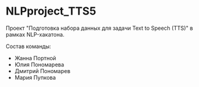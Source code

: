 # NLPproject_TTS5
Проект "Подготовка набора данных для задачи Text to Speech (TTS)" в рамках NLP-хакатона.

Состав команды:

- Жанна Портной
- Юлия Пономарева
- Дмитрий Пономарев
- Мария Пупкова
